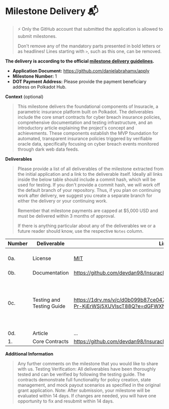 # Milestone Delivery 📬

> ⚡ Only the GitHub account that submitted the application is allowed to submit milestones. 
> 
> Don't remove any of the mandatory parts presented in bold letters or as headlines! Lines starting with `>`, such as this one, can be removed.

**The delivery is according to the official [milestone delivery guidelines](https://github.com/Polkadot-Fast-Grants/delivery/blob/master/delivery-guidelines.md).**  

* **Application Document:** https://github.com/danielabrahamx/apply
* **Milestone Number:**  1
* **DOT Payment Address:** Please provide the payment beneficiary address on Polkadot Hub.

**Context** (optional)
> This milestone delivers the foundational components of Insuracle, a parametric insurance platform built on Polkadot. The deliverables include the core smart contracts for cyber breach insurance policies, comprehensive documentation and testing infrastructure, and an introductory article explaining the project's concept and achievements. These components establish the MVP foundation for automated, transparent insurance policies triggered by verifiable oracle data, specifically focusing on cyber breach events monitored through dark web data feeds.

**Deliverables**
> Please provide a list of all deliverables of the milestone extracted from the initial application and a link to the deliverable itself. Ideally all links inside the below table should include a commit hash, which will be used for testing. If you don't provide a commit hash, we will work off the default branch of your repository. Thus, if you plan on continuing work after delivery, we suggest you create a separate branch for either the delivery or your continuing work.
> 
> Remember that milestone payments are capped at $5,000 USD and must be delivered within 3 months of approval.
> 
> If there is anything particular about any of the deliverables we or a future reader should know, use the respective `Notes` column.

| Number | Deliverable | Link | Notes |
| ------------- | ------------- | ------------- |------------- |
| 0a. | License |[MIT](https://github.com/devdan98/Insuracle/blob/master/LICENSE)| We are using MIT license| 
| 0b.  | Documentation |https://github.com/devdan98/Insuracle/blob/master/README.md| ...| 
| 0c.  | Testing and Testing Guide |https://1drv.ms/v/c/d0b099b87ce047c3/EaH9fr7IHgZMuxY4MwbwdhMB-Pr-KjErWSj5XUVIscT88Q?e=dGFWXN|Testing guide is a combination of the README.md and this tutorial video| 
| 0d.  | Article |...| ...| 
| 1.  | Core Contracts |https://github.com/devdan98/Insuracle/blob/master/contracts/Insuracle.sol| ...| 

**Additional Information**
> Any further comments on the milestone that you would like to share with us.
> Testing Verification:
All deliverables have been thoroughly tested and can be verified by following the testing guide. The contracts demonstrate full functionality for policy creation, state management, and mock payout scenarios as specified in the original grant application.
> Note: After submission, your milestone will be evaluated within 14 days. If changes are needed, you will have one opportunity to fix and resubmit within 14 days.
